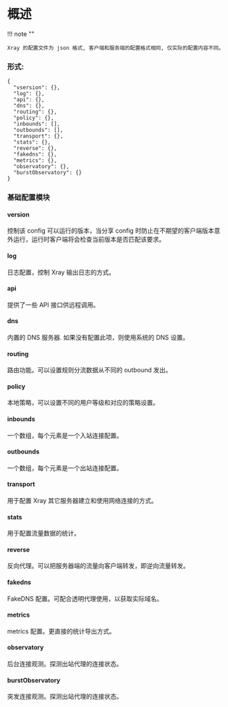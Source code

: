 # 概述

!!! note ""

    Xray 的配置文件为 json 格式, 客户端和服务端的配置格式相同, 仅实际的配置内容不同。

### 形式:

``` { .yaml .select }
{
  "vsersion": {},
  "log": {},
  "api": {},
  "dns": {},
  "routing": {},
  "policy": {},
  "inbounds": [],
  "outbounds": [],
  "transport": {},
  "stats": {},
  "reverse": {},
  "fakedns": {},
  "metrics": {},
  "observatory": {},
  "burstObservatory": {}
}
```

### 基础配置模块

#### version

控制该 config 可以运行的版本，当分享 config 时防止在不期望的客户端版本意外运行，运行时客户端将会检查当前版本是否匹配该要求。

#### log

日志配置，控制 Xray 输出日志的方式。

#### api

提供了一些 API 接口供远程调用。

#### dns

内置的 DNS 服务器. 如果没有配置此项，则使用系统的 DNS 设置。

#### routing

路由功能。可以设置规则分流数据从不同的 outbound 发出。

#### policy

本地策略，可以设置不同的用户等级和对应的策略设置。

#### inbounds

一个数组，每个元素是一个入站连接配置。

#### outbounds

一个数组，每个元素是一个出站连接配置。

#### transport

用于配置 Xray 其它服务器建立和使用网络连接的方式。

#### stats

用于配置流量数据的统计。

#### reverse

反向代理。可以把服务器端的流量向客户端转发，即逆向流量转发。

#### fakedns

FakeDNS 配置。可配合透明代理使用，以获取实际域名。

#### metrics

metrics 配置。更直接的统计导出方式。

#### observatory

后台连接观测。探测出站代理的连接状态。

#### burstObservatory

突发连接观测。探测出站代理的连接状态。



